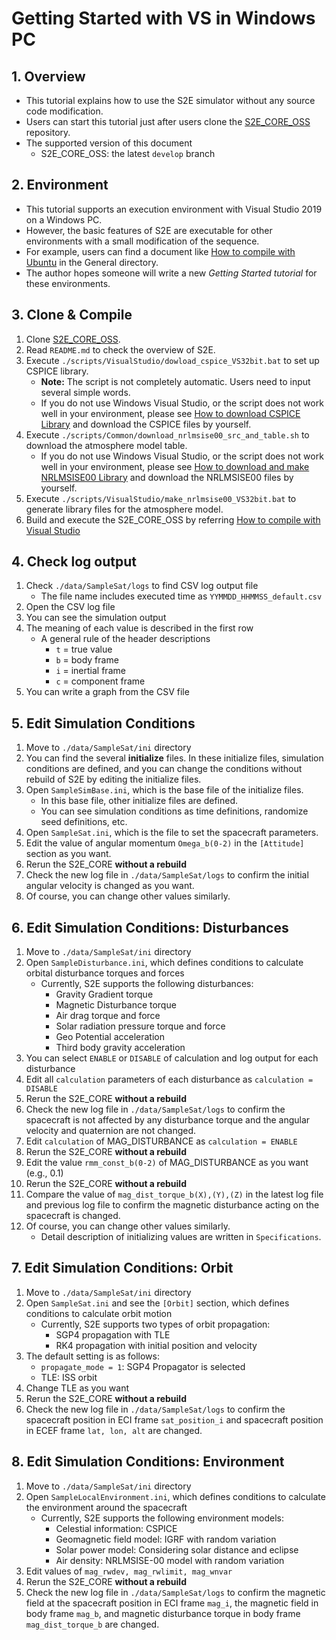 # Getting Started with VS in Windows PC

## 1.  Overview

- This tutorial explains how to use the S2E simulator without any source code modification.   
- Users can start this tutorial just after users clone the [S2E_CORE_OSS](https://gitlab.com/ut_issl/s2e/s2e_core_oss) repository. 
- The supported version of this document
  - S2E_CORE_OSS: the latest `develop` branch

## 2. Environment
- This tutorial supports an execution environment with Visual Studio 2019 on a Windows PC.  
- However, the basic features of S2E are executable for other environments with a small modification of the sequence. 
- For example, users can find a document like [How to compile with Ubuntu](../General/HowToCompileWithUbuntuInDocker.md) in the General directory.
- The author hopes someone will write a new *Getting Started tutorial* for these environments.

## 3. Clone & Compile
1. Clone  [S2E_CORE_OSS](https://gitlab.com/ut_issl/s2e/s2e_core_oss).  
2. Read `README.md` to check the overview of S2E.
3. Execute `./scripts/VisualStudio/dowload_cspice_VS32bit.bat` to set up CSPICE library.
   - **Note:** The script is not completely automatic. Users need to input several simple words.  
   - If you do not use Windows Visual Studio, or the script does not work well in your environment, please see  [How to download CSPICE Library](../General/HowToDwnloadCSPCElibrary.md) and download the CSPICE files by yourself.
4. Execute `./scripts/Common/download_nrlmsise00_src_and_table.sh` to download the atmosphere model table.
   - If you do not use Windows Visual Studio, or the script does not work well in your environment, please see  [How to download and make NRLMSISE00 Library](../General/HowToDownloadNRLMSISE00library.md) and download the NRLMSISE00 files by yourself.
4. Execute `./scripts/VisualStudio/make_nrlmsise00_VS32bit.bat` to generate library files for the atmosphere model.
4. Build and execute the S2E_CORE_OSS by referring [How to compile with Visual Studio](../General/HowToCompileWithVisualStudio.md)  

## 4. Check log output

1. Check `./data/SampleSat/logs` to find CSV log output file  
   - The file name includes executed time as `YYMMDD_HHMMSS_default.csv`  
2. Open the CSV log file  
3. You can see the simulation output  
4. The meaning of each value is described in the first row  
   - A general rule of the header descriptions  
     - `t` = true value   
     - `b` = body frame  
     - `i` = inertial frame  
     - `c` = component frame  
5. You can write a graph from the CSV file  
   
## 5. Edit Simulation Conditions

1.  Move to `./data/SampleSat/ini`  directory  
2.  You can find the several **initialize** files. In these initialize files, simulation conditions are defined, and you can change the conditions without rebuild of S2E by editing the initialize files.
3.  Open `SampleSimBase.ini`, which is the base file of the initialize files.
    - In this base file, other initialize files are defined.
    - You can see simulation conditions as time definitions, randomize seed definitions, etc. 
4.  Open `SampleSat.ini`, which is the file to set the spacecraft parameters.
4.  Edit the value of angular momentum `Omega_b(0-2)` in the `[Attitude]` section as you want.
5.  Rerun the S2E_CORE **without a rebuild**
6.  Check the new log file in `./data/SampleSat/logs` to confirm the initial angular velocity is changed as you want.
7.  Of course, you can change other values similarly.

## 6. Edit Simulation Conditions: Disturbances

1.  Move to `./data/SampleSat/ini`  directory  
2.  Open `SampleDisturbance.ini`, which defines conditions to calculate orbital disturbance torques and forces
    - Currently, S2E supports the following disturbances:
      - Gravity Gradient torque
      - Magnetic Disturbance torque
      - Air drag torque and force
      - Solar radiation pressure torque and force
      - Geo Potential acceleration
      - Third body gravity acceleration
3.  You can select `ENABLE` or `DISABLE` of calculation and log output for each disturbance
4.   Edit all `calculation` parameters of each disturbance as `calculation = DISABLE`
5.  Rerun the S2E_CORE **without a rebuild**
6.  Check the new log file in `./data/SampleSat/logs` to confirm the spacecraft is not affected by any disturbance torque and the angular velocity and quaternion are not changed.
7.  Edit  `calculation` of MAG_DISTURBANCE as `calculation = ENABLE`
8.  Rerun the S2E_CORE **without a rebuild**
9.  Edit the value `rmm_const_b(0-2)` of MAG_DISTURBANCE as you want (e.g., 0.1)
10.  Rerun the S2E_CORE **without a rebuild**
11.  Compare the value of `mag_dist_torque_b(X),(Y),(Z)` in the latest log file and previous log file to confirm the magnetic disturbance acting on the spacecraft is changed.
12.  Of course, you can change other values similarly.
     - Detail description of initializing values are written in `Specifications`.

## 7. Edit Simulation Conditions: Orbit

1.  Move to `./data/SampleSat/ini`  directory  
2.  Open `SampleSat.ini` and see the `[Orbit]` section, which defines conditions to calculate orbit motion
    - Currently, S2E supports two types of orbit propagation:
      - SGP4 propagation with TLE
      - RK4 propagation with initial position and velocity
3.  The default setting is as follows:
    - `propagate_mode = 1`: SGP4 Propagator is selected
    - TLE: ISS orbit
4.  Change TLE as you want
5.  Rerun the S2E_CORE **without a rebuild**
6.  Check the new log file in `./data/SampleSat/logs` to confirm the spacecraft position in ECI frame `sat_position_i` and spacecraft position in ECEF frame `lat, lon, alt` are changed.

## 8. Edit Simulation Conditions: Environment

1.  Move to `./data/SampleSat/ini`  directory  
2.  Open `SampleLocalEnvironment.ini`, which defines conditions to calculate the environment around the spacecraft
    - Currently, S2E supports the following environment models:
      - Celestial information: CSPICE
      - Geomagnetic field model: IGRF with random variation
      - Solar power model: Considering solar distance and eclipse
      - Air density: NRLMSISE-00 model with random variation
3.  Edit values of `mag_rwdev, mag_rwlimit, mag_wnvar` 
4.  Rerun the S2E_CORE **without a rebuild**
5.  Check the new log file in `./data/SampleSat/logs` to confirm the magnetic field at the spacecraft position in ECI frame `mag_i`, the magnetic field in body frame `mag_b`, and magnetic disturbance torque in body frame `mag_dist_torque_b` are changed.
